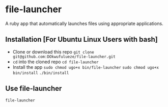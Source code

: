 # file-launcher

A ruby app that automatically launches files using appropriate applications.

## Installation [For Ubuntu Linux Users with bash]
- Clone or download this repo
  `git clone git@github.com:DOkwufulueze/file-launcher.git`
- `cd` into the cloned repo
  `cd file-launcher`
- Install the app
  `sudo chmod ugo+x bin/file-launcher`
  `sudo chmod ugo+x bin/install`
  `./bin/install`

## Use file-launcher
`file-launcher`
